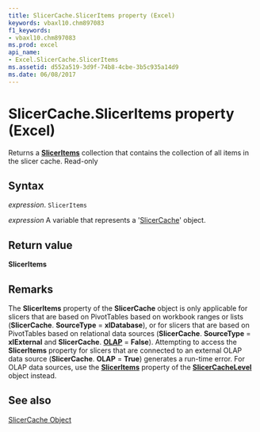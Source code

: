 ```yaml
---
title: SlicerCache.SlicerItems property (Excel)
keywords: vbaxl10.chm897083
f1_keywords:
- vbaxl10.chm897083
ms.prod: excel
api_name:
- Excel.SlicerCache.SlicerItems
ms.assetid: d552a519-3d9f-74b8-4cbe-3b5c935a14d9
ms.date: 06/08/2017
---
```



# SlicerCache.SlicerItems property (Excel)

Returns a  **[SlicerItems](Excel.SlicerItems.md)** collection that contains the collection of all items in the slicer cache. Read-only


## Syntax

 _expression_. `SlicerItems`

 _expression_ A variable that represents a '[SlicerCache](Excel.SlicerCache.md)' object.


## Return value

 **SlicerItems**


## Remarks

The  **SlicerItems** property of the **SlicerCache** object is only applicable for slicers that are based on PivotTables based on workbook ranges or lists (**SlicerCache**. **SourceType** = **xlDatabase**), or for slicers that are based on PivotTables based on relational data sources (**SlicerCache**. **SourceType** = **xlExternal** and **SlicerCache**. **[OLAP](Excel.SlicerCache.OLAP.md)** = **False**). Attempting to access the **SlicerItems** property for slicers that are connected to an external OLAP data source (**SlicerCache**. **OLAP** = **True**) generates a run-time error. For OLAP data sources, use the **[SlicerItems](Excel.SlicerCacheLevel.SlicerItems.md)** property of the **[SlicerCacheLevel](Excel.SlicerCacheLevel.md)** object instead.


## See also


[SlicerCache Object](Excel.SlicerCache.md)

